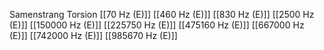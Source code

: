 Samenstrang Torsion
[[70 Hz (E)]]
[[460 Hz (E)]]
[[830 Hz (E)]]
[[2500 Hz (E)]]
[[150000 Hz (E)]]
[[225750 Hz (E)]]
[[475160 Hz (E)]]
[[667000 Hz (E)]]
[[742000 Hz (E)]]
[[985670 Hz (E)]]